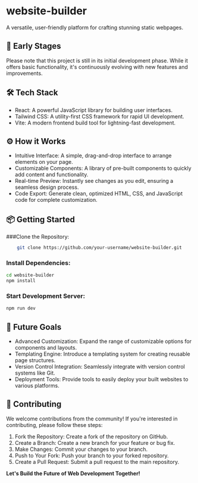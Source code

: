 # website-builder

A versatile, user-friendly platform for crafting stunning static webpages.

## 🚀 Early Stages

Please note that this project is still in its initial development phase. While it offers basic functionality, it's continuously evolving with new features and improvements.

## 🛠️ Tech Stack

- React: A powerful JavaScript library for building user interfaces.
- Tailwind CSS: A utility-first CSS framework for rapid UI development.
- Vite: A modern frontend build tool for lightning-fast development.

## ⚙️ How it Works

- Intuitive Interface: A simple, drag-and-drop interface to arrange elements on your page.
- Customizable Components: A library of pre-built components to quickly add content and functionality.
- Real-time Preview: Instantly see changes as you edit, ensuring a seamless design process.
- Code Export: Generate clean, optimized HTML, CSS, and JavaScript code for complete customization.

## 📦 Getting Started

###Clone the Repository:

```bash
    git clone https://github.com/your-username/website-builder.git

```

### Install Dependencies:

```bash
cd website-builder
npm install
```

### Start Development Server:

```bash
npm run dev
```

## 🎯 Future Goals

- Advanced Customization: Expand the range of customizable options for components and layouts.
- Templating Engine: Introduce a templating system for creating reusable page structures.
- Version Control Integration: Seamlessly integrate with version control systems like Git.
- Deployment Tools: Provide tools to easily deploy your built websites to various platforms.

## 🤝 Contributing

We welcome contributions from the community! If you're interested in contributing, please follow these steps:

1. Fork the Repository: Create a fork of the repository on GitHub.
2. Create a Branch: Create a new branch for your feature or bug fix.
3. Make Changes: Commit your changes to your branch.
4. Push to Your Fork: Push your branch to your forked repository.
5. Create a Pull Request: Submit a pull request to the main repository.

**Let's Build the Future of Web Development Together!**
